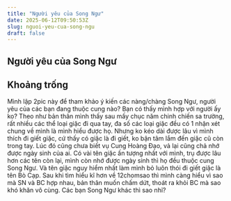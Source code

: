 ```yaml
---
title: "Người yêu của Song Ngư"
date: 2025-06-12T09:50:53Z
slug: nguoi-yeu-cua-song-ngu
draft: false
---
```


## Người yêu của Song Ngư

## Khoảng trống

Mình lập 2pic này để tham khảo ý kiến các nàng/chàng Song Ngư, người yêu của các bạn đang thuộc cung nào? Bạn có thấy mình hợp với người ấy ko?
Theo như bản thân mình thấy sau mấy chục năm chinh chiến sa trường, rất nhiều các thể loại giặc đi qua tay, đa số các loại giặc đều có 1 nhận xét chung về mình là mình hiểu được họ. Nhưng ko kéo dài được lâu vì mình thích đi giết giặc, cứ thấy có giặc là đi giết, ko bận tâm lắm đến giặc cũ còn trong tay. Lúc đó cũng chưa biết vụ Cung Hoàng Đạo, vả lại cũng chả nhớ được ngày sinh của ai. Có vài tên giặc ấn tượng nhất với mình, trụ được lâu hơn các tên còn lại, mình còn nhớ được ngày sinh thì họ đều thuộc cung Song Ngư. Và tên giặc nguy hiểm nhất làm mình bỏ luôn thói đi giết giặc là tên Bò Cạp. Sau khi tìm hiểu kĩ hơn về 12chomsao thì mình càng hiểu vì sao mà SN và BC hợp nhau, bản thân muốn chấm dứt, thoát ra khỏi BC mà sao khó khăn vô cùng.
Các bạn Song Ngư khác thì sao nhỉ?